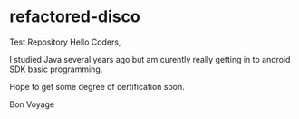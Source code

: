 # refactored-disco
Test Repository
Hello Coders,

I studied Java several years ago but am curently really getting in to android SDK basic programming. 

Hope to get some degree of certification soon. 

Bon Voyage
